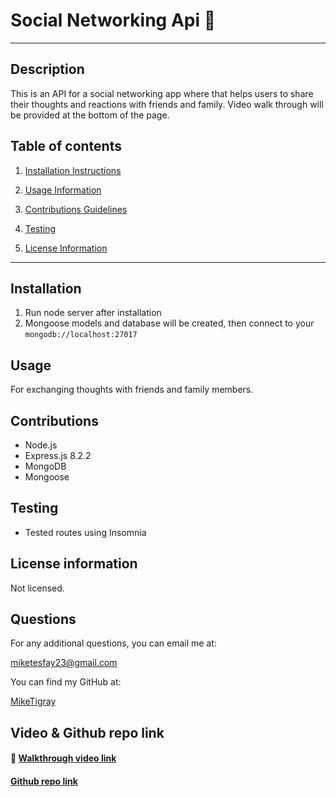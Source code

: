 # Social Networking Api 👭

---

## Description

This is an API for a social networking app where that helps users to share their thoughts and reactions with friends and family. Video walk through will be provided at the bottom of the page.

## Table of contents

1. [Installation Instructions](#installation)

2. [Usage Information](#usage)

3. [Contributions Guidelines](#contributions)

4. [Testing](#testing)

5. [License Information](#license)

---

## <a id="installation">Installation </a>

1. Run node server after installation
2. Mongoose models and database will be created, then connect to your `mongodb://localhost:27017`

## <a id="usage"> Usage </a>

For exchanging thoughts with friends and family members.

## <a id="contributions"> Contributions </a>

- Node.js
- Express.js 8.2.2
- MongoDB
- Mongoose

## <a id="testing">Testing</a>

- Tested routes using Insomnia

## <a id="license">License information</a>

Not licensed.

## <a id= "questions"> Questions </a>

For any additional questions, you can email me at:

[miketesfay23@gmail.com](https://miketesfay23@gmail.com)

You can find my GitHub at:

[MikeTigray](https://MikeTigray@github.com)

## Video & Github repo link

#### 🎥 [Walkthrough video link](https://youtu.be/mVj-c3SFcIc)

#### [Github repo link](https://github.com/MikeTigray/social-networking-app-api)
